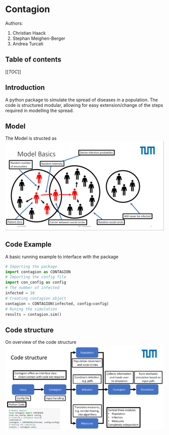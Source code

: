 # Contagion

Authors:

1. Christian Haack
2. Stephan Meighen-Berger
3. Andrea Turcati

## Table of contents

[[_TOC_]]

## Introduction

A python package to simulate the spread of diseases in a population.
The code is structured modular, allowing for easy extension/change
of the steps required in modelling the spread.

## Model

The Model is structed as
![Sketch of the model](images/Model_Basic.png)

## Code Example

A basic running example to interface with the package

```python
# Importing the package
import contagion as CONTAGION
# Importing the config file
import con_config as config
# The number of infected
infected = 10
# Creating contagion object
contagion = CONTAGION(infected, config=config)
# Runing the simulation
results = contagion.sim()
```

## Code structure

On overview of the code structure
![Sketch of the model](images/Code_Structure.png)
